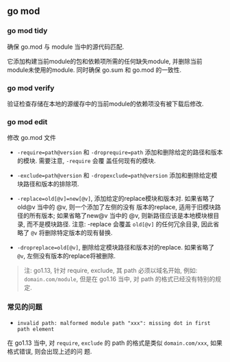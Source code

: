 ## go mod 

### go mod tidy 

确保 go.mod 与 module 当中的源代码匹配.

它添加构建当前module的包和依赖项所需的任何缺失module, 并删除当前module未使用的module. 同时确保 go.sum 和 go.mod 
的一致性.

### go mod verify

验证检查存储在本地的源缓存中的当前module的依赖项没有被下载后修改.

### go mod edit

修改 go.mod 文件

- `-require=path@version` 和 `-droprequire=path` 添加和删除给定的路径和版本的模块. 需要注意, `-require` 会覆
盖任何现有的模块.

- `-exclude=path@version` 和 `-dropexclude=path@version` 添加和删除给定模块路径和版本的排除项. 

- `-replace=old[@v]=new[@v]`, 添加给定的replace模块和版本对. 如果省略了old@v 当中的 @v, 则一个添加了左侧的没有
版本的replace, 适用于旧模块路径的所有版本; 如果省略了new@v 当中的 @v, 则新路径应该是本地模块根目录, 而不是模块路径. 
注意: -replace 会覆盖 `old[@v]` 的任何冗余目录, 因此省略了 `@v` 将删除特定版本的现有替换.

- `-dropreplace=old[@v]`, 删除给定模块路径和版本对的replace. 如果省略了 `@v`, 左侧没有版本的replace将被删除.

> 注: go1.13, 针对 require, exclude, 其 path 必须以域名开始, 例如: `domain.com/module`, 但是在 go1.16 当中, 
对 path 的格式已经没有特别的规定.


### 常见的问题

- `invalid path: malformed module path "xxx": missing dot in first path element` 

在 go1.13 当中, 对 `require`, `exclude` 的 path 的格式是类似 `domain.com/xxx`, 如果格式错误, 则会出现上述的问
题.

